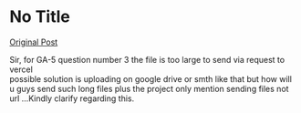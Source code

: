 # No Title

[Original Post](https://discourse.onlinedegree.iitm.ac.in/t/169029/41)

<p>Sir, for GA-5 question number 3 the file is too large to send via request to vercel<br>
possible solution is uploading on google drive or smth like that but how will u guys send such long files plus the project only mention sending files not url …Kindly clarify regarding this.</p>